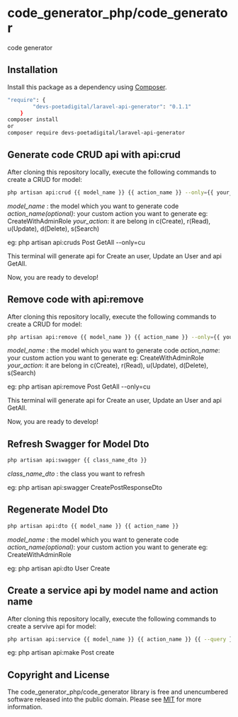 # code_generator_php/code_generator

<!--
TODO: Make sure the following URLs are correct and working for your project.
      Then, remove these comments to display the badges, giving users a quick
      overview of your package.

-->

code generator

## Installation

Install this package as a dependency using [Composer](https://getcomposer.org).

``` bash
"require": {
        "devs-poetadigital/laravel-api-generator": "0.1.1"
    }
composer install 
or 
composer require devs-poetadigital/laravel-api-generator
```

## Generate code CRUD api with api:crud

After cloning this repository locally, execute the following commands to create a CRUD for model:

``` bash
php artisan api:crud {{ model_name }} {{ action_name }} --only={{ your_action }}
```
*model_name* : the model which you want to generate code
*action_name(optional)*: your custom action you want to generate eg: CreateWithAdminRole
*your_action*: it are belong in c(Create), r(Read), u(Update), d(Delete), s(Search)

eg: php artisan api:cruds Post GetAll --only=cu

This terminal will generate api for Create an user, Update an User and api GetAll.

Now, you are ready to develop!

## Remove code with api:remove

After cloning this repository locally, execute the following commands to create a CRUD for model:

``` bash
php artisan api:remove {{ model_name }} {{ action_name }} --only={{ your_action }}
```
*model_name* : the model which you want to generate code
*action_name*: your custom action you want to generate eg: CreateWithAdminRole
*your_action*: it are belong in c(Create), r(Read), u(Update), d(Delete), s(Search)

eg: php artisan api:remove Post GetAll --only=cu

This terminal will generate api for Create an user, Update an User and api GetAll.

Now, you are ready to develop!

## Refresh Swagger for Model Dto 

``` bash
php artisan api:swagger {{ class_name_dto }} 
```
*class_name_dto* : the class you want to refresh

eg: php artisan api:swagger CreatePostResponseDto

## Regenerate Model Dto 

``` bash
php artisan api:dto {{ model_name }} {{ action_name }}
```
*model_name* : the model which you want to generate code
*action_name(optional)*: your custom action you want to generate eg: CreateWithAdminRole

eg: php artisan api:dto User Create

## Create a service api by model name and action name

After cloning this repository locally, execute the following commands to create a servive api for model:

``` bash
php artisan api:service {{ model_name }} {{ action_name }} {{ --query }}
```
eg: php artisan api:make Post create

## Copyright and License

The code_generator_php/code_generator library is free and unencumbered software released into the
public domain. Please see [MIT](MIT) for more information.


